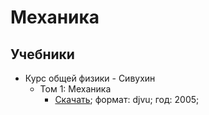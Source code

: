 # Механика

## Учебники

- Курс общей физики - Сивухин
  - Том 1: Механика
    - [Скачать](<Книга Курс-общей-физики [Том-1-Механика] (2005) Сивухин.djvu>); формат: djvu; год: 2005;
